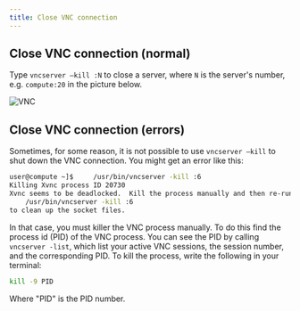 ```yaml
---
title: Close VNC connection
---
```



## Close VNC connection (normal)

Type `vncserver –kill :N` to close a server, where `N` is the server's number, e.g. `compute:20` in the picture below.

![VNC](../../resources/wiki_images/remote_connect02.png)

## Close VNC connection (errors)
Sometimes, for some reason, it is not possible to use `vncserver –kill` to shut down the VNC connection. You might get an error like this:

```bash
user@compute ~]$     /usr/bin/vncserver -kill :6 
Killing Xvnc process ID 20730
Xvnc seems to be deadlocked.  Kill the process manually and then re-run
    /usr/bin/vncserver -kill :6
to clean up the socket files.
```

In that case, you must killer the VNC process manually. To do this find the process id (PID) of the VNC process. You can see the PID by calling `vncserver -list`, which list your active VNC sessions, the session number, and the corresponding PID. To kill the process, write the following in your terminal:

```bash
kill -9 PID
```
Where "PID" is the PID number.
